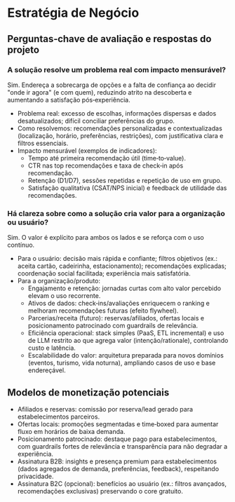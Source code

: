 # Estratégia de Negócio

## Perguntas‑chave de avaliação e respostas do projeto

### A solução resolve um problema real com impacto mensurável?
Sim. Endereça a sobrecarga de opções e a falta de confiança ao decidir "onde ir agora" (e com quem), reduzindo atrito na descoberta e aumentando a satisfação pós‑experiência.
- Problema real: excesso de escolhas, informações dispersas e dados desatualizados; difícil conciliar preferências do grupo.
- Como resolvemos: recomendações personalizadas e contextualizadas (localização, horário, preferências, restrições), com justificativa clara e filtros essenciais.
- Impacto mensurável (exemplos de indicadores):
  - Tempo até primeira recomendação útil (time‑to‑value).
  - CTR nas top recomendações e taxa de check‑in após recomendação.
  - Retenção (D1/D7), sessões repetidas e repetição de uso em grupo.
  - Satisfação qualitativa (CSAT/NPS inicial) e feedback de utilidade das recomendações.

### Há clareza sobre como a solução cria valor para a organização ou usuário?
Sim. O valor é explícito para ambos os lados e se reforça com o uso contínuo.
- Para o usuário: decisão mais rápida e confiante; filtros objetivos (ex.: aceita cartão, cadeirinha, estacionamento); recomendações explicadas; coordenação social facilitada; experiência mais satisfatória.
- Para a organização/produto:
  - Engajamento e retenção: jornadas curtas com alto valor percebido elevam o uso recorrente.
  - Ativos de dados: check‑ins/avaliações enriquecem o ranking e melhoram recomendações futuras (efeito flywheel).
  - Parcerias/receita (futuro): reservas/afiliados, ofertas locais e posicionamento patrocinado com guardrails de relevância.
  - Eficiência operacional: stack simples (PaaS, ETL incremental) e uso de LLM restrito ao que agrega valor (intenção/rationale), controlando custo e latência.
  - Escalabilidade do valor: arquitetura preparada para novos domínios (eventos, turismo, vida noturna), ampliando casos de uso e base endereçável.

## Modelos de monetização potenciais
- Afiliados e reservas: comissão por reserva/lead gerado para estabelecimentos parceiros.
- Ofertas locais: promoções segmentadas e time‑boxed para aumentar fluxo em horários de baixa demanda.
- Posicionamento patrocinado: destaque pago para estabelecimentos, com guardrails fortes de relevância e transparência para não degradar a experiência.
- Assinatura B2B: insights e presença premium para estabelecimentos (dados agregados de demanda, preferências, feedback), respeitando privacidade.
- Assinatura B2C (opcional): benefícios ao usuário (ex.: filtros avançados, recomendações exclusivas) preservando o core gratuito.

